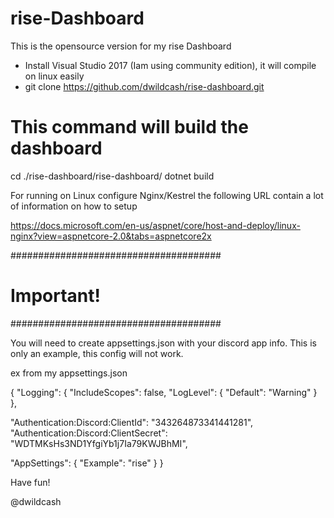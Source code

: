 ﻿# rise-Dashboard

This is the opensource version for my rise Dashboard

- Install Visual Studio 2017 (Iam using community edition),  it will compile on linux easily
- git clone https://github.com/dwildcash/rise-dashboard.git

# This command will build the dashboard
cd  ./rise-dashboard/rise-dashboard/
dotnet build

For running on Linux configure Nginx/Kestrel the following URL contain a lot of information on how to setup

https://docs.microsoft.com/en-us/aspnet/core/host-and-deploy/linux-nginx?view=aspnetcore-2.0&tabs=aspnetcore2x


######################################
# Important!
######################################

You will need to create appsettings.json with your discord app info. This is only an example, this config will not work.

ex from my appsettings.json

{
  "Logging": {
    "IncludeScopes": false,
    "LogLevel": {
      "Default": "Warning"
    }
  },

  "Authentication:Discord:ClientId": "343264873341441281",
  "Authentication:Discord:ClientSecret": "WDTMKsHs3ND1YfgiYb1j7Ia79KWJBhMI",

  "AppSettings": {
    "Example": "rise"
  }
}


Have fun!

@dwildcash